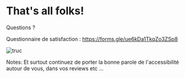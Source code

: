 <!-- .slide: class="exercice small" -->

# That's all folks!

Questions ?

Questionnaire de satisfaction : https://forms.gle/ue6kDa1TkqZo3ZSp8

![truc](./assets/images/qr-satisfaction.png)<!-- .element: class="center h-300" -->

Notes:
Et surtout continuez de porter la bonne parole de l'accessibilité autour de vous, dans vos reviews etc ...
